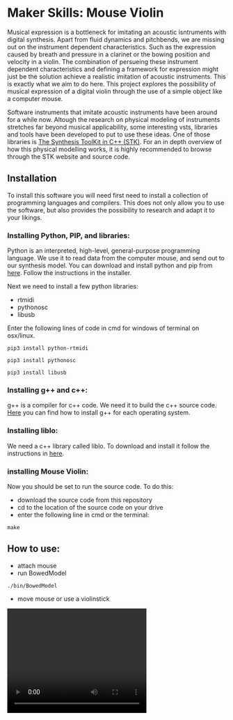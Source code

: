 # Maker Skills: Mouse Violin 

Musical expression is a bottleneck for imitating an acoustic isntruments with digital synthesis. Apart from fluid dynamics and pitchbends, we are missing out on the instrument dependent characteristics. Such as the expression caused by breath and pressure in a clarinet or the bowing position and velocity in a violin. The combination of persueing these instrument dependent characteristics and defining a framework for expression might just be the solution achieve a realistic imitation of acoustic instruments. This is exactly what we aim to do here. This project explores the possibility of musical expression of a digital violin through the use of a simple object like a computer mouse. 

Software instruments that imitate acoustic instruments have been around for a while now. Altough the research on physical modeling of instruments stretches far beyond musical applicability, some interesting vsts, libraries and tools have been developed to put to use these ideas. One of those libraries is [The Synthesis ToolKit in C++ (STK)](https://ccrma.stanford.edu/software/stk/ "The Synthesis ToolKit in C++ (STK)"). For an in depth overview of how this physical modelling works, it is highly recommended to browse through the STK website and source code.

## Installation

To install this software you will need first need to install a collection of programming languages and compilers. This does not only allow you to use the software, but also provides the possibility to research and adapt it to your likings.

### Installing Python, PIP, and libraries:

Python is an interpreted, high-level, general-purpose programming language. We use it to read data from the computer mouse, and send out to our synthesis model. You can download and install python and pip from [here](https://www.python.org/downloads/). Follow the instructions in the installer.

Next we need to install a few python libraries:
- rtmidi
- pythonosc
- libusb

Enter the following lines of code in cmd for windows of terminal on osx/linux.
```
pip3 install python-rtmidi
```
```
pip3 install pythonosc
```
```
pip3 install libusb
```


 
### Installing g++ and c++:
g++ is a compiler for c++ code. We need it to build the c++ source code. [Here](https://www.cs.odu.edu/~zeil/cs250PreTest/latest/Public/installingACompiler/) you can find how to install g++ for each operating system.


### Installing liblo:
We need a c++ library called liblo. To download and install it follow the instructions in [here](http://liblo.sourceforge.net/README.html).




### installing Mouse Violin:
Now you should be set to run the source code. To do this:
 - download the source code from this repository
 - cd to the location of the source code on your drive
 - enter the following line in cmd or the terminal:
 ```
 make
 ``` 
## How to use:
- attach mouse
- run BowedModel
```
./bin/BowedModel
```
- move mouse or use a violinstick

<video width="320" height="240" controls>
  <source type="video/mp4" src="Demo.mp4">
</video>
 
